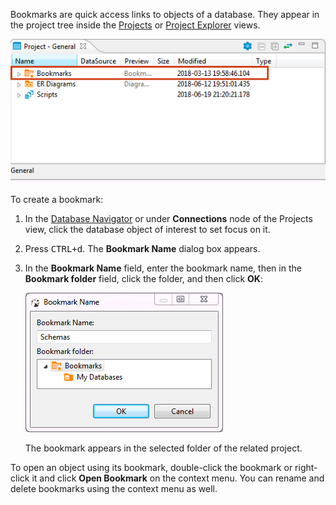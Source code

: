 Bookmarks are quick access links to objects of a database. They appear in the project tree inside the [Projects](Projects-View) or [Project Explorer](Project-Explorer) views.

![](images/ug/Bookmarks.png)

To create a bookmark:

1. In the [Database Navigator](Database-Navigator) or under **Connections** node of the Projects view, click the database object of interest to set focus on it.
2. Press <kbd>CTRL+d</kbd>. The **Bookmark Name** dialog box appears.
3. In the **Bookmark Name** field, enter the bookmark name, then in the **Bookmark folder** field, click the folder, and then click **OK**:  

   ![](images/ug/Bookmark-dialog.png)

   The bookmark appears in the selected folder of the related project.

To open an object using its bookmark, double-click the bookmark or right-click it and click **Open Bookmark** on the context menu. You can rename and delete bookmarks using the context menu as well. 
